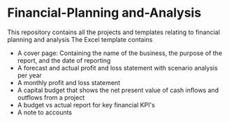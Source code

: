 # Financial-Planning and-Analysis
This repository contains all the projects and templates relating to financial planning and analysis
The Excel template contains
- A cover page: Containing the name of the business, the purpose of the report, and the date of reporting
- A forecast and actual profit and loss statement with scenario analysis per year
- A monthly profit and loss statement
- A capital budget that shows the net present value of cash inflows and outflows from a project
- A budget vs actual report for key financial KPI's
- A note to accounts
